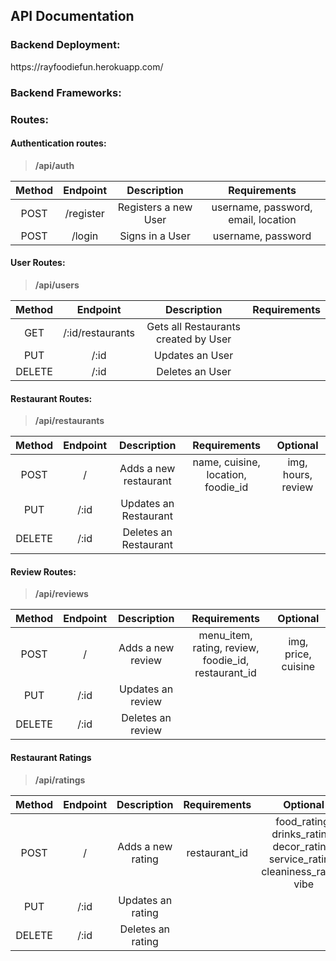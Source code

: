 <h2>API Documentation</h2>

<h3>Backend Deployment:</h3>
https://rayfoodiefun.herokuapp.com/

<h3>Backend Frameworks:</h3>


<h3>Routes:</h3>

<h4>Authentication routes:</h4>

> **/api/auth**

| Method | Endpoint| Description | Requirements |
|:--------:|:-------:|:--------------------------:|:-----------------------------:|
| POST | /register | Registers a new User | username, password, email, location |
| POST | /login | Signs in a User | username, password |

<h4>User Routes:</h4>

> **/api/users**

| Method | Endpoint| Description | Requirements |
|:-----:|:-----:|:-----:|:-----:|
| GET | /:id/restaurants | Gets all Restaurants created by User |  |
| PUT | /:id | Updates an User |  |
| DELETE | /:id| Deletes an User |  |

<h4>Restaurant Routes:</h4>

> **/api/restaurants**

| Method | Endpoint| Description | Requirements | Optional |
|:-----:|:-----:|:-----:|:-----:| :-----: |
| POST | / | Adds a new restaurant | name, cuisine, location, foodie_id | img, hours, review |
| PUT | /:id | Updates an Restaurant |  |
| DELETE | /:id| Deletes an Restaurant |  |

<h4>Review Routes: </h4>

> **/api/reviews**

| Method | Endpoint| Description | Requirements | Optional |
|:-----:|:-----:|:-----:|:-----:| :-----: |
| POST | / | Adds a new review | menu_item, rating, review, foodie_id, restaurant_id | img, price, cuisine |
| PUT | /:id | Updates an review |  |
| DELETE | /:id| Deletes an review |  |

<h4>Restaurant Ratings</h4>

> **/api/ratings**

| Method | Endpoint| Description | Requirements | Optional |
|:-----:|:-----:|:-----:|:-----:| :-----: |
| POST | / | Adds a new rating |  restaurant_id | food_rating, drinks_rating, decor_rating, service_rating, cleaniness_rating, vibe |
| PUT | /:id | Updates an rating |  |
| DELETE | /:id| Deletes an rating |  |

